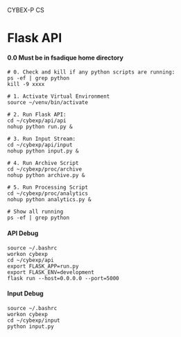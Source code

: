 CYBEX-P CS

# Flask API

#### 0.0 Must be in fsadique home directory

```
# 0. Check and kill if any python scripts are running:
ps -ef | grep python
kill -9 xxxx

# 1. Activate Virtual Environment
source ~/venv/bin/activate

# 2. Run Flask API:
cd ~/cybexp/api/api
nohup python run.py &

# 3. Run Input Stream:
cd ~/cybexp/api/input
nohup python input.py &

# 4. Run Archive Script
cd ~/cybexp/proc/archive
nohup python archive.py &

# 5. Run Processing Script
cd ~/cybexp/proc/analytics
nohup python analytics.py &

# Show all running
ps -ef | grep python
```

#### API Debug
```
source ~/.bashrc
workon cybexp
cd ~/cybexp/api
export FLASK_APP=run.py
export FLASK_ENV=development
flask run --host=0.0.0.0 --port=5000
```
#### Input Debug
```
source ~/.bashrc
workon cybexp
cd ~/cybexp/input
python input.py
```